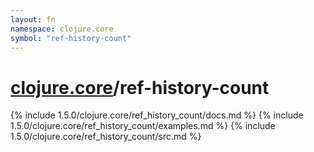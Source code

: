 ```yaml
---
layout: fn
namespace: clojure.core
symbol: "ref-history-count"
---
```


# [clojure.core](../)/ref-history-count

{% include 1.5.0/clojure.core/ref_history_count/docs.md %}
{% include 1.5.0/clojure.core/ref_history_count/examples.md %}
{% include 1.5.0/clojure.core/ref_history_count/src.md %}

